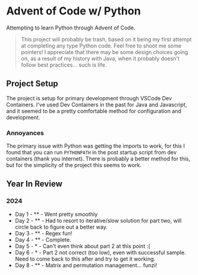 # Advent of Code w/ Python

Attempting to learn Python through Advent of Code.

> This project will probably be trash, based on it being my first attempt at completing any type Python code.  Feel free to shoot me some pointers!   I appreciate that there may be some design choices going on, as a result of my history with Java, when it probably doesn't follow best practices... such is life.

## Project Setup

The project is setup for primary development through VSCode Dev Containers.  I've used Dev Containers in the past for Java and Javascript, and it seemed to be a pretty comfortable method for configuration and development.  

### Annoyances

The primary issue with Python was getting the imports to work, for this I found that you can run `PYTHONPATH` in the post startup script from dev containers (thank you internet).  There is probably a better method for this, but for the simplicity of the project this seems to work.

## Year In Review

### 2024

- Day 1 - ** - Went pretty smoothly
- Day 2 - ** - Had to resort to iterative/slow solution for part two, will circle back to figure out a better way.
- Day 3 - ** - Regex fun!
- Day 4 - ** - Complete.
- Day 5 - *  - Can't even think about part 2 at this point :(
- Day 6 - * - Part 2 not correct (too low), even with successful sample.  Need to come back to this after and try to get it working.
- Day 8 - ** - Matrix and permutation management... funzi!